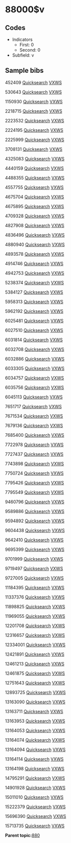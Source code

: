 # 88000$v

## Codes

-   Indicators
    -   First: 0
    -   Second: 0
-   Subfield: v

## Sample bibs

452409 [Quicksearch](https://search.library.yale.edu/catalog/452409) [VXWS](http://prodorbis.library.yale.edu:7014/vxws/GetHoldingsService?bibId=452409)

530643 [Quicksearch](https://search.library.yale.edu/catalog/530643) [VXWS](http://prodorbis.library.yale.edu:7014/vxws/GetHoldingsService?bibId=530643)

1150930 [Quicksearch](https://search.library.yale.edu/catalog/1150930) [VXWS](http://prodorbis.library.yale.edu:7014/vxws/GetHoldingsService?bibId=1150930)

2218715 [Quicksearch](https://search.library.yale.edu/catalog/2218715) [VXWS](http://prodorbis.library.yale.edu:7014/vxws/GetHoldingsService?bibId=2218715)

2223532 [Quicksearch](https://search.library.yale.edu/catalog/2223532) [VXWS](http://prodorbis.library.yale.edu:7014/vxws/GetHoldingsService?bibId=2223532)

2224195 [Quicksearch](https://search.library.yale.edu/catalog/2224195) [VXWS](http://prodorbis.library.yale.edu:7014/vxws/GetHoldingsService?bibId=2224195)

2225999 [Quicksearch](https://search.library.yale.edu/catalog/2225999) [VXWS](http://prodorbis.library.yale.edu:7014/vxws/GetHoldingsService?bibId=2225999)

3708131 [Quicksearch](https://search.library.yale.edu/catalog/3708131) [VXWS](http://prodorbis.library.yale.edu:7014/vxws/GetHoldingsService?bibId=3708131)

4325083 [Quicksearch](https://search.library.yale.edu/catalog/4325083) [VXWS](http://prodorbis.library.yale.edu:7014/vxws/GetHoldingsService?bibId=4325083)

4440159 [Quicksearch](https://search.library.yale.edu/catalog/4440159) [VXWS](http://prodorbis.library.yale.edu:7014/vxws/GetHoldingsService?bibId=4440159)

4488355 [Quicksearch](https://search.library.yale.edu/catalog/4488355) [VXWS](http://prodorbis.library.yale.edu:7014/vxws/GetHoldingsService?bibId=4488355)

4557755 [Quicksearch](https://search.library.yale.edu/catalog/4557755) [VXWS](http://prodorbis.library.yale.edu:7014/vxws/GetHoldingsService?bibId=4557755)

4675704 [Quicksearch](https://search.library.yale.edu/catalog/4675704) [VXWS](http://prodorbis.library.yale.edu:7014/vxws/GetHoldingsService?bibId=4675704)

4675895 [Quicksearch](https://search.library.yale.edu/catalog/4675895) [VXWS](http://prodorbis.library.yale.edu:7014/vxws/GetHoldingsService?bibId=4675895)

4709328 [Quicksearch](https://search.library.yale.edu/catalog/4709328) [VXWS](http://prodorbis.library.yale.edu:7014/vxws/GetHoldingsService?bibId=4709328)

4827908 [Quicksearch](https://search.library.yale.edu/catalog/4827908) [VXWS](http://prodorbis.library.yale.edu:7014/vxws/GetHoldingsService?bibId=4827908)

4836496 [Quicksearch](https://search.library.yale.edu/catalog/4836496) [VXWS](http://prodorbis.library.yale.edu:7014/vxws/GetHoldingsService?bibId=4836496)

4880940 [Quicksearch](https://search.library.yale.edu/catalog/4880940) [VXWS](http://prodorbis.library.yale.edu:7014/vxws/GetHoldingsService?bibId=4880940)

4893578 [Quicksearch](https://search.library.yale.edu/catalog/4893578) [VXWS](http://prodorbis.library.yale.edu:7014/vxws/GetHoldingsService?bibId=4893578)

4914746 [Quicksearch](https://search.library.yale.edu/catalog/4914746) [VXWS](http://prodorbis.library.yale.edu:7014/vxws/GetHoldingsService?bibId=4914746)

4942753 [Quicksearch](https://search.library.yale.edu/catalog/4942753) [VXWS](http://prodorbis.library.yale.edu:7014/vxws/GetHoldingsService?bibId=4942753)

5238374 [Quicksearch](https://search.library.yale.edu/catalog/5238374) [VXWS](http://prodorbis.library.yale.edu:7014/vxws/GetHoldingsService?bibId=5238374)

5384127 [Quicksearch](https://search.library.yale.edu/catalog/5384127) [VXWS](http://prodorbis.library.yale.edu:7014/vxws/GetHoldingsService?bibId=5384127)

5958313 [Quicksearch](https://search.library.yale.edu/catalog/5958313) [VXWS](http://prodorbis.library.yale.edu:7014/vxws/GetHoldingsService?bibId=5958313)

5962192 [Quicksearch](https://search.library.yale.edu/catalog/5962192) [VXWS](http://prodorbis.library.yale.edu:7014/vxws/GetHoldingsService?bibId=5962192)

6025481 [Quicksearch](https://search.library.yale.edu/catalog/6025481) [VXWS](http://prodorbis.library.yale.edu:7014/vxws/GetHoldingsService?bibId=6025481)

6027510 [Quicksearch](https://search.library.yale.edu/catalog/6027510) [VXWS](http://prodorbis.library.yale.edu:7014/vxws/GetHoldingsService?bibId=6027510)

6031814 [Quicksearch](https://search.library.yale.edu/catalog/6031814) [VXWS](http://prodorbis.library.yale.edu:7014/vxws/GetHoldingsService?bibId=6031814)

6032708 [Quicksearch](https://search.library.yale.edu/catalog/6032708) [VXWS](http://prodorbis.library.yale.edu:7014/vxws/GetHoldingsService?bibId=6032708)

6032886 [Quicksearch](https://search.library.yale.edu/catalog/6032886) [VXWS](http://prodorbis.library.yale.edu:7014/vxws/GetHoldingsService?bibId=6032886)

6033305 [Quicksearch](https://search.library.yale.edu/catalog/6033305) [VXWS](http://prodorbis.library.yale.edu:7014/vxws/GetHoldingsService?bibId=6033305)

6034757 [Quicksearch](https://search.library.yale.edu/catalog/6034757) [VXWS](http://prodorbis.library.yale.edu:7014/vxws/GetHoldingsService?bibId=6034757)

6035756 [Quicksearch](https://search.library.yale.edu/catalog/6035756) [VXWS](http://prodorbis.library.yale.edu:7014/vxws/GetHoldingsService?bibId=6035756)

6045113 [Quicksearch](https://search.library.yale.edu/catalog/6045113) [VXWS](http://prodorbis.library.yale.edu:7014/vxws/GetHoldingsService?bibId=6045113)

7651717 [Quicksearch](https://search.library.yale.edu/catalog/7651717) [VXWS](http://prodorbis.library.yale.edu:7014/vxws/GetHoldingsService?bibId=7651717)

7671534 [Quicksearch](https://search.library.yale.edu/catalog/7671534) [VXWS](http://prodorbis.library.yale.edu:7014/vxws/GetHoldingsService?bibId=7671534)

7679136 [Quicksearch](https://search.library.yale.edu/catalog/7679136) [VXWS](http://prodorbis.library.yale.edu:7014/vxws/GetHoldingsService?bibId=7679136)

7685400 [Quicksearch](https://search.library.yale.edu/catalog/7685400) [VXWS](http://prodorbis.library.yale.edu:7014/vxws/GetHoldingsService?bibId=7685400)

7722978 [Quicksearch](https://search.library.yale.edu/catalog/7722978) [VXWS](http://prodorbis.library.yale.edu:7014/vxws/GetHoldingsService?bibId=7722978)

7727437 [Quicksearch](https://search.library.yale.edu/catalog/7727437) [VXWS](http://prodorbis.library.yale.edu:7014/vxws/GetHoldingsService?bibId=7727437)

7743898 [Quicksearch](https://search.library.yale.edu/catalog/7743898) [VXWS](http://prodorbis.library.yale.edu:7014/vxws/GetHoldingsService?bibId=7743898)

7750724 [Quicksearch](https://search.library.yale.edu/catalog/7750724) [VXWS](http://prodorbis.library.yale.edu:7014/vxws/GetHoldingsService?bibId=7750724)

7795426 [Quicksearch](https://search.library.yale.edu/catalog/7795426) [VXWS](http://prodorbis.library.yale.edu:7014/vxws/GetHoldingsService?bibId=7795426)

7795549 [Quicksearch](https://search.library.yale.edu/catalog/7795549) [VXWS](http://prodorbis.library.yale.edu:7014/vxws/GetHoldingsService?bibId=7795549)

9460796 [Quicksearch](https://search.library.yale.edu/catalog/9460796) [VXWS](http://prodorbis.library.yale.edu:7014/vxws/GetHoldingsService?bibId=9460796)

9589886 [Quicksearch](https://search.library.yale.edu/catalog/9589886) [VXWS](http://prodorbis.library.yale.edu:7014/vxws/GetHoldingsService?bibId=9589886)

9594892 [Quicksearch](https://search.library.yale.edu/catalog/9594892) [VXWS](http://prodorbis.library.yale.edu:7014/vxws/GetHoldingsService?bibId=9594892)

9604438 [Quicksearch](https://search.library.yale.edu/catalog/9604438) [VXWS](http://prodorbis.library.yale.edu:7014/vxws/GetHoldingsService?bibId=9604438)

9642410 [Quicksearch](https://search.library.yale.edu/catalog/9642410) [VXWS](http://prodorbis.library.yale.edu:7014/vxws/GetHoldingsService?bibId=9642410)

9695399 [Quicksearch](https://search.library.yale.edu/catalog/9695399) [VXWS](http://prodorbis.library.yale.edu:7014/vxws/GetHoldingsService?bibId=9695399)

9701999 [Quicksearch](https://search.library.yale.edu/catalog/9701999) [VXWS](http://prodorbis.library.yale.edu:7014/vxws/GetHoldingsService?bibId=9701999)

9719497 [Quicksearch](https://search.library.yale.edu/catalog/9719497) [VXWS](http://prodorbis.library.yale.edu:7014/vxws/GetHoldingsService?bibId=9719497)

9727005 [Quicksearch](https://search.library.yale.edu/catalog/9727005) [VXWS](http://prodorbis.library.yale.edu:7014/vxws/GetHoldingsService?bibId=9727005)

11184395 [Quicksearch](https://search.library.yale.edu/catalog/11184395) [VXWS](http://prodorbis.library.yale.edu:7014/vxws/GetHoldingsService?bibId=11184395)

11337376 [Quicksearch](https://search.library.yale.edu/catalog/11337376) [VXWS](http://prodorbis.library.yale.edu:7014/vxws/GetHoldingsService?bibId=11337376)

11898825 [Quicksearch](https://search.library.yale.edu/catalog/11898825) [VXWS](http://prodorbis.library.yale.edu:7014/vxws/GetHoldingsService?bibId=11898825)

11969055 [Quicksearch](https://search.library.yale.edu/catalog/11969055) [VXWS](http://prodorbis.library.yale.edu:7014/vxws/GetHoldingsService?bibId=11969055)

12201708 [Quicksearch](https://search.library.yale.edu/catalog/12201708) [VXWS](http://prodorbis.library.yale.edu:7014/vxws/GetHoldingsService?bibId=12201708)

12316657 [Quicksearch](https://search.library.yale.edu/catalog/12316657) [VXWS](http://prodorbis.library.yale.edu:7014/vxws/GetHoldingsService?bibId=12316657)

12334001 [Quicksearch](https://search.library.yale.edu/catalog/12334001) [VXWS](http://prodorbis.library.yale.edu:7014/vxws/GetHoldingsService?bibId=12334001)

12421891 [Quicksearch](https://search.library.yale.edu/catalog/12421891) [VXWS](http://prodorbis.library.yale.edu:7014/vxws/GetHoldingsService?bibId=12421891)

12461213 [Quicksearch](https://search.library.yale.edu/catalog/12461213) [VXWS](http://prodorbis.library.yale.edu:7014/vxws/GetHoldingsService?bibId=12461213)

12461875 [Quicksearch](https://search.library.yale.edu/catalog/12461875) [VXWS](http://prodorbis.library.yale.edu:7014/vxws/GetHoldingsService?bibId=12461875)

12751643 [Quicksearch](https://search.library.yale.edu/catalog/12751643) [VXWS](http://prodorbis.library.yale.edu:7014/vxws/GetHoldingsService?bibId=12751643)

12893725 [Quicksearch](https://search.library.yale.edu/catalog/12893725) [VXWS](http://prodorbis.library.yale.edu:7014/vxws/GetHoldingsService?bibId=12893725)

13163090 [Quicksearch](https://search.library.yale.edu/catalog/13163090) [VXWS](http://prodorbis.library.yale.edu:7014/vxws/GetHoldingsService?bibId=13163090)

13163711 [Quicksearch](https://search.library.yale.edu/catalog/13163711) [VXWS](http://prodorbis.library.yale.edu:7014/vxws/GetHoldingsService?bibId=13163711)

13163953 [Quicksearch](https://search.library.yale.edu/catalog/13163953) [VXWS](http://prodorbis.library.yale.edu:7014/vxws/GetHoldingsService?bibId=13163953)

13164053 [Quicksearch](https://search.library.yale.edu/catalog/13164053) [VXWS](http://prodorbis.library.yale.edu:7014/vxws/GetHoldingsService?bibId=13164053)

13164074 [Quicksearch](https://search.library.yale.edu/catalog/13164074) [VXWS](http://prodorbis.library.yale.edu:7014/vxws/GetHoldingsService?bibId=13164074)

13164094 [Quicksearch](https://search.library.yale.edu/catalog/13164094) [VXWS](http://prodorbis.library.yale.edu:7014/vxws/GetHoldingsService?bibId=13164094)

13164114 [Quicksearch](https://search.library.yale.edu/catalog/13164114) [VXWS](http://prodorbis.library.yale.edu:7014/vxws/GetHoldingsService?bibId=13164114)

13164198 [Quicksearch](https://search.library.yale.edu/catalog/13164198) [VXWS](http://prodorbis.library.yale.edu:7014/vxws/GetHoldingsService?bibId=13164198)

14795291 [Quicksearch](https://search.library.yale.edu/catalog/14795291) [VXWS](http://prodorbis.library.yale.edu:7014/vxws/GetHoldingsService?bibId=14795291)

14901928 [Quicksearch](https://search.library.yale.edu/catalog/14901928) [VXWS](http://prodorbis.library.yale.edu:7014/vxws/GetHoldingsService?bibId=14901928)

15011010 [Quicksearch](https://search.library.yale.edu/catalog/15011010) [VXWS](http://prodorbis.library.yale.edu:7014/vxws/GetHoldingsService?bibId=15011010)

15222379 [Quicksearch](https://search.library.yale.edu/catalog/15222379) [VXWS](http://prodorbis.library.yale.edu:7014/vxws/GetHoldingsService?bibId=15222379)

15696390 [Quicksearch](https://search.library.yale.edu/catalog/15696390) [VXWS](http://prodorbis.library.yale.edu:7014/vxws/GetHoldingsService?bibId=15696390)

15713735 [Quicksearch](https://search.library.yale.edu/catalog/15713735) [VXWS](http://prodorbis.library.yale.edu:7014/vxws/GetHoldingsService?bibId=15713735)

**Parent topic:**[880](../../tags/880/880.md)

